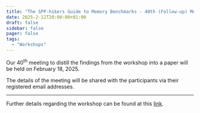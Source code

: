 ```yaml
---
title: "The SPP-hikers Guide to Memory Benchmarks - 40th (Follow-up) Meeting"
date: 2025-2-12T20:00:00+01:00
draft: false
sidebar: false
pager: false
tags:
  - "Workshops"
---
```


Our 40<sup>th</sup> meeting to distill the findings from the workshop into a paper will be held on February 18, 2025.

The details of the meeting will be shared with the participants via their registered email addresses.

---

Further details regarding the workshop can be found at this [link](/posts/mini-workshop_2023).

